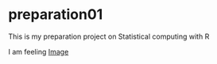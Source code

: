 # preparation01
This is my preparation project on Statistical computing with R

I am feeling [Image](https://giphy.com/embed/3o7TKoHNJTWWLgljYQ) 

